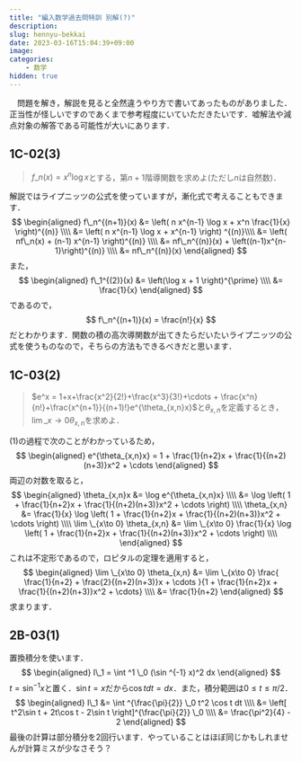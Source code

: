 ```yaml
---
title: "編入数学過去問特訓 別解(?)"
description: 
slug: hennyu-bekkai
date: 2023-03-16T15:04:39+09:00
image: 
categories:
    - 数学
hidden: true
---
```

　問題を解き，解説を見ると全然違うやり方で書いてあったものがありました．正当性が怪しいですのであくまで参考程度にいていただきたいです．嘘解法や減点対象の解答である可能性が大いにあります．

## 1C-02(3)
> $f\_n(x) = x^n \log x$とする，第$n+1$階導関数を求めよ(ただし$n$は自然数)．

解説ではライプニッツの公式を使っていますが，漸化式で考えることもできます．
$$
\begin{aligned}
f\_n^{(n+1)}(x) &= \left( n x^{n-1} \log x + x^n \frac{1}{x} \right)^{(n)} \\\\
&= \left( n x^{n-1} \log x + x^{n-1} \right) ^{(n)}\\\\
&= \left( nf\_n(x) + (n-1) x^{n-1} \right)^{(n)} \\\\
&= nf\_n^{(n)}(x) + \left((n-1)x^{n-1}\right)^{(n)} \\\\
&= nf\_n^{(n)}(x)
\end{aligned}
$$
また，
$$
\begin{aligned}
f\_1^{(2)}(x) &= \left(\log x + 1 \right)^{\prime} \\\\
&= \frac{1}{x}
\end{aligned}
$$
であるので，
$$
f\_n^{(n+1)}(x) = \frac{n!}{x} 
$$
だとわかります．関数の積の高次導関数が出てきたらだいたいライプニッツの公式を使うものなので，そちらの方法もできるべきだと思います．


## 1C-03(2)
> $e^x = 1+x+\frac{x^2}{2!}+\frac{x^3}{3!}+\cdots + \frac{x^n}{n!}+\frac{x^{n+1}}{(n+1)!}e^{\theta_{x,n}x}$と$\theta_{x,n}$を定義するとき，$\lim\_{x\to 0} \theta_{x,n}$を求めよ．

(1)の過程で次のことがわかっているため，
$$
\begin{aligned}
e^{\theta_{x,n}x} = 1 + \frac{1}{n+2}x + \frac{1}{(n+2)(n+3)}x^2 + \cdots
\end{aligned}
$$
両辺の対数を取ると，
$$
\begin{aligned}
\theta_{x,n}x &= \log e^{\theta_{x,n}x} \\\\
&= \log \left( 1 + \frac{1}{n+2}x + \frac{1}{(n+2)(n+3)}x^2 + \cdots \right) \\\\
\theta_{x,n} &= \frac{1}{x} \log \left( 1 + \frac{1}{n+2}x + \frac{1}{(n+2)(n+3)}x^2 + \cdots \right) \\\\
\lim \_{x\to 0} \theta_{x,n} &= \lim \_{x\to 0} \frac{1}{x} \log \left( 1 + \frac{1}{n+2}x + \frac{1}{(n+2)(n+3)}x^2 + \cdots \right) \\\\
\end{aligned}
$$
これは不定形であるので，ロピタルの定理を適用すると，
$$
\begin{aligned}
\lim \_{x\to 0} \theta_{x,n} &= \lim \_{x\to 0} \frac{ \frac{1}{n+2} + \frac{2}{(n+2)(n+3)}x + \cdots }{1 + \frac{1}{n+2}x + \frac{1}{(n+2)(n+3)}x^2 + \cdots} \\\\
&= \frac{1}{n+2}
\end{aligned}
$$
求まります．

## 2B-03(1)
置換積分を使います．
$$
\begin{aligned}
I\_1 =  \int ^1 \_0 (\sin ^{-1} x)^2 dx
\end{aligned}
$$
$t=\sin ^{-1}x$と置く．$\sin t = x$だから$\cos t dt = dx$．また，積分範囲は$0 \leq t \leq \pi/2$．
$$
\begin{aligned}
I\_1 &= \int ^{\frac{\pi}{2}} \_0 t^2 \cos t dt \\\\
&= \left[ t^2\sin t + 2t\cos t - 2\sin t \right]^{\frac{\pi}{2}} \_0 \\\\
&= \frac{\pi^2}{4} - 2
\end{aligned}
$$
最後の計算は部分積分を$2$回行います．やっていることはほぼ同じかもしれませんが計算ミスが少なさそう？


